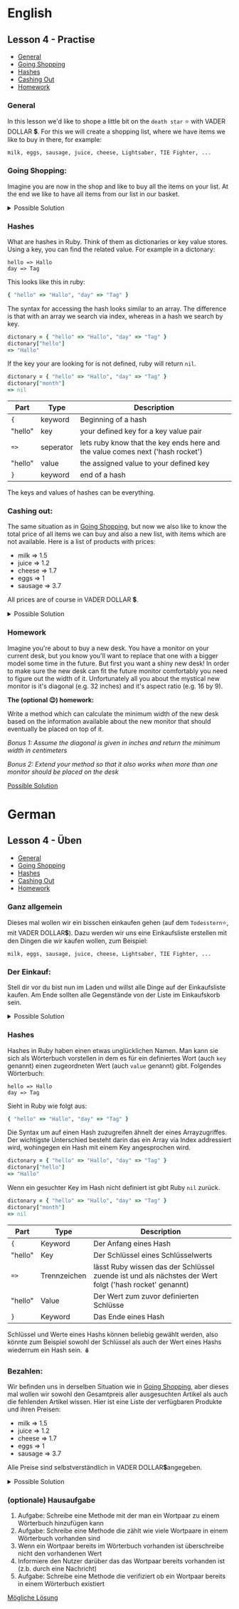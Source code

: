 # English
## Lesson 4 - Practise

  - [General](#general)
  - [Going Shopping](#going-shopping)
  - [Hashes](#hashes)
  - [Cashing Out](#cashing-out)
  - [Homework](#homework)

### General
In this lesson we'd like to shope a little bit on the `death star` ⭐ with VADER DOLLAR 💲.
For this we will create a shopping list, where we have items we like to buy in there, for example:
```
milk, eggs, sausage, juice, cheese, Lightsaber, TIE Fighter, ...
```

### Going Shopping:

Imagine you are now in the shop and like to buy all the items on your list.
At the end we like to have all items from our list in our basket.

<details>
<summary>Possible Solution</summary>

```ruby
# full shopping list
shopping_list = ["milk", "eggs", "sausage", "juice", "cheese"]

# empty shopping basket
shopping_basket = []
```

```ruby
shopping_list.each do |shopping_item|
  shopping_basket.push(shopping_item)
end
 => ["milk", "eggs", "sausage", "juice", "cheese"]

puts shopping_basket
# milk
# eggs
# sausage
# juice
# cheese
 => nil
```


The `.each` is returning the list you looped over as return value.
Check the documenation for the behaviour of other loops. 
[array#method-i-each](https://rubyapi.org/2.7/o/array#method-i-each)
</details>

### Hashes

What are hashes in Ruby. Think of them as dictionaries or key value stores. Using a key, you can find the related value. For example in a dictonary:
```
hello => Hallo
day => Tag
```

This looks like this in ruby:
```ruby
{ "hello" => "Hallo", "day" => "Tag" }
```

The syntax for accessing the hash looks similar to an array. The difference is that with an array we search via index, whereas in a hash we search by key.

```ruby
dictonary = { "hello" => "Hallo", "day" => "Tag" }
dictonary["hello"]
=> "Hallo"
```

If the key your are looking for is not defined, ruby will return `nil`.
```ruby
dictonary = { "hello" => "Hallo", "day" => "Tag" }
dictonary["month"]
=> nil
```

|Part|Type|Description|
|-|-|-|
|`{`|keyword|Beginning of a hash|
|"hello"|key|your defined key for a key value pair|
|`=>`|seperator|lets ruby know that the key ends here and the value comes next ('hash rocket')|
|"hello"|value|the assigned value to your defined key|
|`}`|keyword|end of a hash|

The keys and values of hashes can be everything.
### Cashing out:

The same situation as in [Going Shopping](#going-shopping), but now we also like to know the total price of all items we can buy and also a new list, with items which are not available. Here is a list of products with prices:

- milk => 1.5
- juice => 1.2
- cheese => 1.7
- eggs => 1
- sausage => 3.7

All prices are of course in VADER DOLLAR 💲.

<details>
<summary>Possible Solution</summary>

```ruby
shop_products = { "milk" => 1.5, "juice" => 1.2, "cheese" => 1.7, "eggs" => 1, "sausage" => 3.7 }

shopping_list = ["milk", "eggs", "sausage", "juice", "cheese", "Lightsaber", "TIE Fighter"]
shopping_basket = []

not_available_products = []
total_price = 0

shopping_list.each do |shopping_item|
  if shop_products.keys.include?(shopping_item)
    shopping_basket.push(shopping_item)
    total_price = total_price + shop_products[shopping_item]
  else
    not_available_products.push(shopping_item)
  end
end

puts "You need to pay: #{total_price} VD (VADER DOLLAR)."
# You need to pay: 9.0 VD (VADER DOLLAR).
 => nil
puts "You bought the following items: #{shopping_basket.join(", ")}"
# You bought the following items: milk, eggs, sausage, juice, cheese
 => nil
puts "The shop has none of these products: #{not_available_products.join(", ")} :("
# The shop has none of these products: Lightsaber, TIE Fighter :(
 => nil
```


</details>

### Homework

Imagine you're about to buy a new desk. You have a monitor on your current desk, but you know you'll want to replace
that one with a bigger model some time in the future. But first you want a shiny new desk! In order to make sure
the new desk can fit the future monitor comfortably you need to figure out the width of it. Unfortunately all you about
the mystical new monitor is it's diagonal (e.g. 32 inches) and it's aspect ratio (e.g. 16 by 9). 

**The (optional 😉) homework:**

Write a method which can calculate the minimum width of the new desk based on
the information available about the new monitor that should eventually be placed on top of it.

*Bonus 1: Assume the diagonal is given in inches and return the minimum width in centimeters*

*Bonus 2: Extend your method so that it also works when more than one monitor should be placed on the desk*

[Possible Solution](/lessons/examples/lesson-4-homework.rb)

# German
## Lesson 4 - Üben

  - [General](#general)
  - [Going Shopping](#going-shopping)
  - [Hashes](#hashes)
  - [Cashing Out](#cashing-out)
  - [Homework](#homework)

### Ganz allgemein
Dieses mal wollen wir ein bisschen einkaufen gehen (auf dem `Todesstern`⭐, mit VADER DOLLAR💲).
Dazu werden wir uns eine Einkaufsliste erstellen mit den Dingen die wir kaufen wollen, zum Beispiel:

```
milk, eggs, sausage, juice, cheese, Lightsaber, TIE Fighter, ...
```

### Der Einkauf:

Stell dir vor du bist nun im Laden und willst alle Dinge auf der Einkaufsliste kaufen.
Am Ende sollten alle Gegenstände von der Liste im Einkaufskorb sein.

<details>
<summary>Possible Solution</summary>

```ruby
# Die Einkaufsliste
shopping_list = ["milk", "eggs", "sausage", "juice", "cheese"]

# Ein leerer Einkaufskorb
shopping_basket = []
```

```ruby
shopping_list.each do |shopping_item|
  shopping_basket.push(shopping_item)
end
 => ["milk", "eggs", "sausage", "juice", "cheese"]

puts shopping_basket
milk
eggs
sausage
juice
cheese
=> nil
```

Der Rückgabewert der `.each` Methode ist die Liste über die iteriert wurde.
In der Dokumentation kann das Verhalten anderer Schleifen nachgeschlagen werden:
[array#method-i-each](https://rubyapi.org/2.7/o/array#method-i-each)
</details>

### Hashes

Hashes in Ruby haben einen etwas unglücklichen Namen. Man kann sie sich als Wörterbuch vorstellen in dem es für ein definiertes Wort (auch `key` genannt) einen
zugeordneten Wert (auch `value` genannt) gibt. Folgendes Wörterbuch:
```
hello => Hallo
day => Tag
```

Sieht in Ruby wie folgt aus:
```ruby
{ "hello" => "Hallo", "day" => "Tag" }
```

Die Syntax um auf einen Hash zuzugreifen ähnelt der eines Arrayzugriffes. Der wichtigste Unterschied besteht darin das ein Array via Index addressiert wird, 
wohingegen ein Hash mit einem Key angesprochen wird.

```ruby
dictonary = { "hello" => "Hallo", "day" => "Tag" }
dictonary["hello"]
=> "Hallo"
```

Wenn ein gesuchter Key im Hash nicht definiert ist gibt Ruby `nil` zurück.
```ruby
dictonary = { "hello" => "Hallo", "day" => "Tag" }
dictonary["month"]
=> nil
```

|Part|Type|Description|
|-|-|-|
|`{`|Keyword|Der Anfang eines Hash|
|"hello"|Key|Der Schlüssel eines Schlüsselwerts|
|`=>`|Trennzeichen|lässt Ruby wissen das der Schlüssel zuende ist und als nächstes der Wert folgt ('hash rocket' genannt)|
|"hello"|Value|Der Wert zum zuvor definierten Schlüsse|
|`}`|Keyword|Das Ende eines Hash|

Schlüssel und Werte eines Hashs können beliebig gewählt werden, also könnte zum Beispiel sowohl der Schlüssel als auch der Wert eines Hashs wiederrum ein Hash 
sein. 🪆

### Bezahlen:

Wir befinden uns in derselben Situation wie in [Going Shopping](#going-shopping), aber dieses mal wollen wir sowohl den Gesamtpreis aller ausgesuchten Artikel als
auch die fehlenden Artikel wissen. Hier ist eine Liste der verfügbaren Produkte und ihren Preisen:

- milk => 1.5
- juice => 1.2
- cheese => 1.7
- eggs => 1
- sausage => 3.7

Alle Preise sind selbstverständlich in VADER DOLLAR💲angegeben.

<details>
<summary>Possible Solution</summary>

```ruby
shop_products = { "milk" => 1.5, "juice" => 1.2, "cheese" => 1.7, "eggs" => 1, "sausage" => 3.7 }

shopping_list = ["milk", "eggs", "sausage", "juice", "cheese", "Lightsaber", "TIE Fighter"]
shopping_basket = []

not_available_products = []
total_price = 0

shopping_list.each do |shopping_item|
  if shop_products.keys.include?(shopping_item)
    shopping_basket.push(shopping_item)
    total_price = total_price + shop_products[shopping_item]
  else
    not_available_products.push(shopping_item)
  end
end

puts "Es sind zu zahlen: #{total_price} VD (VADER DOLLAR)."
# Es sind zu zahlen: 9.0 VD (VADER DOLLAR).
 => nil
puts "Die folgenden Artikel wurden gekauft: #{shopping_basket.join(", ")}"
# Die folgenden Artikel wurden gekauft: milk, eggs, sausage, juice, cheese
 => nil
puts "Folgende Produkte fehlen im Laden: #{not_available_products.join(", ")} :("
# Folgende Produkte fehlen im Laden: Lightsaber, TIE Fighter :(
 => nil
```


</details>

### (optionale) Hausaufgabe

1. Aufgabe: Schreibe eine Methode mit der man ein Wortpaar zu einem Wörterbuch hinzufügen kann
2. Aufgabe: Schreibe eine Methode die zählt wie viele Wortpaare in einem Wörterbuch vorhanden sind
  1. Wenn ein Wortpaar bereits im Wörterbuch vorhanden ist überschreibe nicht den vorhandenen Wert
  2. Informiere den Nutzer darüber das das Wortpaar bereits vorhanden ist (z.b. durch eine Nachricht)
4. Aufgabe: Schreibe eine Methode die verifiziert ob ein Wortpaar bereits in einem Wörterbuch existiert

[Mögliche Lösung](/lessons/examples/lesson-4-homework.rb)
